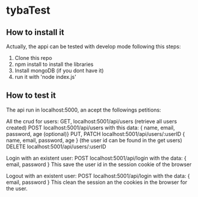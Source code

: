 # tybaTest

## How to install it

Actually, the appi can be tested with develop mode following this steps: 
1. Clone this repo
2. npm install to install the libraries
3. Install mongoDB (if you dont have it)
4. run it with 'node index.js'

## How to test it

The api run in localhost:5000, an acept the followings petitions:

  All the crud for users:
    GET, localhost:5001/api/users (retrieve all users created)
    POST localhost:5001/api/users with this data: { name, email, password, age (optional)}
    PUT, PATCH localhost:5001/api/users/:userID { name, email, password, age } (the user id can be found in the get users)
    DELETE localhost:5001/api/users/:userID
    
  Login with an existent user:
    POST localhost:5001/api/login with the data: { email, password }
    This save the user id in the session cookie of the browser
  
  Logout with an existent user:
    POST localhost:5001/api/login with the data: { email, password }
    This clean the session an the cookies in the browser for the user.
